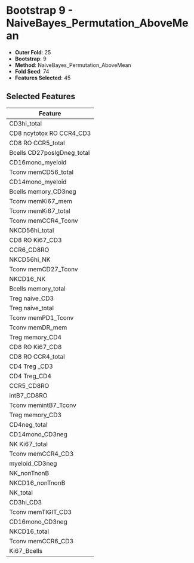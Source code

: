 # Bootstrap 9 - NaiveBayes_Permutation_AboveMean

- **Outer Fold**: 25
- **Bootstrap**: 9
- **Method**: NaiveBayes_Permutation_AboveMean
- **Fold Seed**: 74
- **Features Selected**: 45

## Selected Features

| Feature |
|---------|
| CD3hi_total |
| CD8 ncytotox RO CCR4_CD3 |
| CD8 RO CCR5_total |
| Bcells CD27posIgDneg_total |
| CD16mono_myeloid |
| Tconv memCD56_total |
| CD14mono_myeloid |
| Bcells memory_CD3neg |
| Tconv memKi67_mem |
| Tconv memKi67_total |
| Tconv memCCR4_Tconv |
| NKCD56hi_total |
| CD8  RO Ki67_CD3 |
| CCR6_CD8RO |
| NKCD56hi_NK |
| Tconv memCD27_Tconv |
| NKCD16_NK |
| Bcells memory_total |
| Treg naive_CD3 |
| Treg naive_total |
| Tconv memPD1_Tconv |
| Tconv memDR_mem |
| Treg memory_CD4 |
| CD8 RO Ki67_CD8 |
| CD8 RO CCR4_total |
| CD4 Treg _CD3 |
| CD4 Treg_CD4 |
| CCR5_CD8RO |
| intB7_CD8RO |
| Tconv memintB7_Tconv |
| Treg memory_CD3 |
| CD4neg_total |
| CD14mono_CD3neg |
| NK Ki67_total |
| Tconv memCCR4_CD3 |
| myeloid_CD3neg |
| NK_nonTnonB |
| NKCD16_nonTnonB |
| NK_total |
| CD3hi_CD3 |
| Tconv memTIGIT_CD3 |
| CD16mono_CD3neg |
| NKCD16_total |
| Tconv memCCR6_CD3 |
| Ki67_Bcells |
